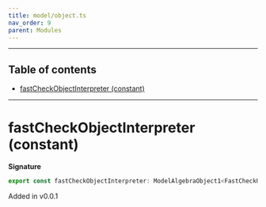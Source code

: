 ```yaml
---
title: model/object.ts
nav_order: 9
parent: Modules
---
```


---

<h2 class="text-delta">Table of contents</h2>

- [fastCheckObjectInterpreter (constant)](#fastcheckobjectinterpreter-constant)

---

# fastCheckObjectInterpreter (constant)

**Signature**

```ts
export const fastCheckObjectInterpreter: ModelAlgebraObject1<FastCheckURI> = ...
```

Added in v0.0.1
